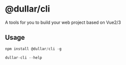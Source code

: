 # @dullar/cli

A tools for you to build your web project based on Vue2/3


## Usage

```js
npm install @dullar/cli -g

dullar-cli --help
```
